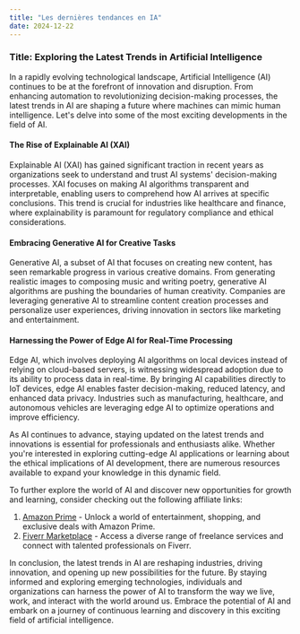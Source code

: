 ```yaml
---
title: "Les dernières tendances en IA"
date: 2024-12-22
---
```


### Title: Exploring the Latest Trends in Artificial Intelligence

In a rapidly evolving technological landscape, Artificial Intelligence (AI) continues to be at the forefront of innovation and disruption. From enhancing automation to revolutionizing decision-making processes, the latest trends in AI are shaping a future where machines can mimic human intelligence. Let's delve into some of the most exciting developments in the field of AI.

#### The Rise of Explainable AI (XAI)
Explainable AI (XAI) has gained significant traction in recent years as organizations seek to understand and trust AI systems' decision-making processes. XAI focuses on making AI algorithms transparent and interpretable, enabling users to comprehend how AI arrives at specific conclusions. This trend is crucial for industries like healthcare and finance, where explainability is paramount for regulatory compliance and ethical considerations.

#### Embracing Generative AI for Creative Tasks
Generative AI, a subset of AI that focuses on creating new content, has seen remarkable progress in various creative domains. From generating realistic images to composing music and writing poetry, generative AI algorithms are pushing the boundaries of human creativity. Companies are leveraging generative AI to streamline content creation processes and personalize user experiences, driving innovation in sectors like marketing and entertainment.

#### Harnessing the Power of Edge AI for Real-Time Processing
Edge AI, which involves deploying AI algorithms on local devices instead of relying on cloud-based servers, is witnessing widespread adoption due to its ability to process data in real-time. By bringing AI capabilities directly to IoT devices, edge AI enables faster decision-making, reduced latency, and enhanced data privacy. Industries such as manufacturing, healthcare, and autonomous vehicles are leveraging edge AI to optimize operations and improve efficiency.

As AI continues to advance, staying updated on the latest trends and innovations is essential for professionals and enthusiasts alike. Whether you're interested in exploring cutting-edge AI applications or learning about the ethical implications of AI development, there are numerous resources available to expand your knowledge in this dynamic field.

To further explore the world of AI and discover new opportunities for growth and learning, consider checking out the following affiliate links:

1. [Amazon Prime](https://www.amazon.fr/amazonprime?_encoding=UTF8&primeCampaignId=prime_assoc_ft&tag=zenzen0d-21France) - Unlock a world of entertainment, shopping, and exclusive deals with Amazon Prime.
2. [Fiverr Marketplace](https://go.fiverr.com/visit/?bta=1071918&brand=fiverrmarketplace) - Access a diverse range of freelance services and connect with talented professionals on Fiverr.

In conclusion, the latest trends in AI are reshaping industries, driving innovation, and opening up new possibilities for the future. By staying informed and exploring emerging technologies, individuals and organizations can harness the power of AI to transform the way we live, work, and interact with the world around us. Embrace the potential of AI and embark on a journey of continuous learning and discovery in this exciting field of artificial intelligence.